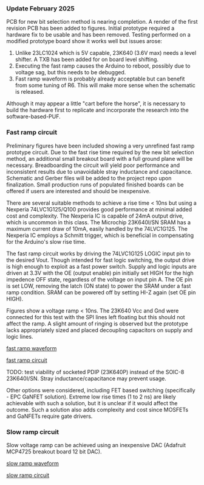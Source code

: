 
### Update February 2025

PCB for new bit selection method is nearing completion.  A render of the first revision PCB has been added to 
figures.  Initial prototype required a hardware fix to be usable and has been removed.  Testing performed on a 
modified prototype board show it works well but issues arose:

1. Unlike 23LC1024 which is 5V capable, 23K640 (3.6V max) needs a level shifter.  A TXB has been added for on board 
   level shifting.
2. Executing the fast ramp causes the Arduino to reboot, possibly due to voltage sag, but this needs to be debugged.
3. Fast ramp waveform is probably already acceptable but can benefit from some tuning of R6.  This will make more 
   sense when the schematic is released.

Although it may appear a little "cart before the horse", it is necessary to build the hardware first to replicate and 
incorporate the research into the software-based-PUF.

### Fast ramp circuit

Preliminary figures have been included showing a very unrefined fast ramp prototype circuit.  Due to the fast rise 
time required by the new bit selection method, an additional small breakout board with a full ground plane will be 
necessary.  Breadboarding the circuit will yield poor performance and inconsistent results due to unavoidable stray 
inductance and capacitance.  Schematic and Gerber files will be added to the project repo upon finalization.  Small 
production runs of populated finished boards can be offered if users are interested and should be inexpensive.

There are several suitable methods to achieve a rise time < 10ns but using a Nexperia 74LVC1G125/Q100 provides good 
performance at minimal added cost and complexity.  The Nexperia IC is capable of 24mA output drive, which is 
uncommon in this class.  The Microchip 23K640I/SN SRAM has a maximum current draw of 10mA, easily handled by the 
74LVC1G125.  The Nexperia IC employs a Schmitt trigger, which is beneficial in compensating for the Arduino's slow 
rise time.

The fast ramp circuit works by driving the 74LVC1G125 LOGIC input pin to the desired Vout.  Though intended for fast 
logic switching, the output drive is high enough to exploit as a fast power switch.  Supply and logic inputs are 
driven at 3.3V with the OE (output enable) pin initially set HIGH for the high impedence OFF state, regardless of 
the voltage on input pin A.  The OE pin is set LOW, removing the latch (ON state) to power the SRAM under a fast 
ramp condition.  SRAM can be powered off by setting HI-Z again (set OE pin HIGH).

Figures show a voltage ramp < 10ns.  The 23K640 Vcc and Gnd were connected for this test with the SPI lines left 
floating but this should not affect the ramp.  A slight amount of ringing is observed but the prototype lacks 
appropriately sized and placed decoupling capacitors on supply and logic lines.

[fast ramp waveform](https://github.com/Tribler/software-based-PUF/tree/master/Source%20Code/enrollment%20and%20testing/slave-23k640-experimental/figures/74LVC1G125-20ns-div.png)

[fast ramp circuit](https://github.com/Tribler/software-based-PUF/tree/master/Source%20Code/enrollment%20and%20testing/slave-23k640-experimental/figures/74LVC1G125-circuit.jpg)

TODO: test viability of socketed PDIP (23K640P) instead of the SOIC-8 23K640I/SN.  Stray inductance/capacitance may 
prevent usage.

Other options were considered, including FET based switching (specifically - EPC GaNFET solution).  Extreme low rise 
times (1 to 2 ns) are likely achievable with such a solution, but it is unclear if it would affect the outcome. Such 
a solution also adds complexity and cost since MOSFETs and GaNFETs require gate drivers.



### Slow ramp circuit

Slow voltage ramp can be achieved using an inexpensive DAC (Adafruit MCP4725 breakout board 12 bit DAC).

[slow ramp waveform](https://github.com/Tribler/software-based-PUF/tree/master/Source%20Code/enrollment%20and%20testing/slave-23k640-experimental/figures/MCP4725-1s-ramp.png)

[slow ramp circuit](https://github.com/Tribler/software-based-PUF/tree/master/Source%20Code/enrollment%20and%20testing/slave-23k640-experimental/figures/MCP4725-ramp-dac.jpg)